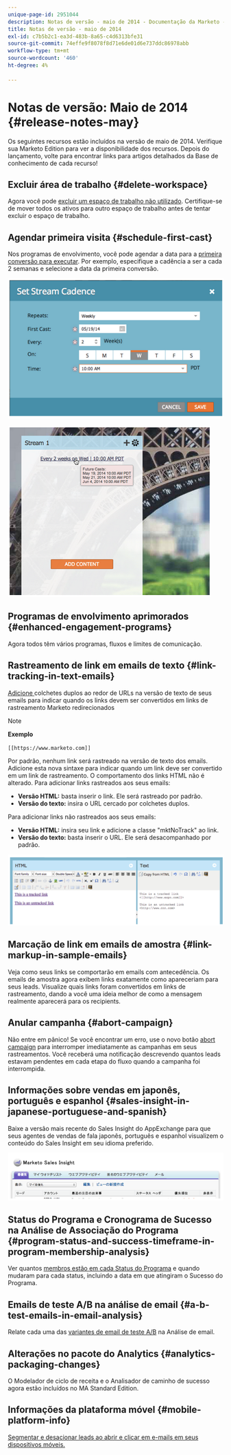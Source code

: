```yaml
---
unique-page-id: 2951044
description: Notas de versão - maio de 2014 - Documentação da Marketo - Documentação do produto
title: Notas de versão - maio de 2014
exl-id: c7b5b2c1-ea3d-483b-8a65-c4d6313bfe31
source-git-commit: 74effe9f8078f8d71e6de01d6e737ddc86978abb
workflow-type: tm+mt
source-wordcount: '460'
ht-degree: 4%

---
```


# Notas de versão: Maio de 2014 {#release-notes-may}

Os seguintes recursos estão incluídos na versão de maio de 2014. Verifique sua Marketo Edition para ver a disponibilidade dos recursos. Depois do lançamento, volte para encontrar links para artigos detalhados da Base de conhecimento de cada recurso!

## Excluir área de trabalho {#delete-workspace}

Agora você pode [excluir um espaço de trabalho não utilizado](/help/marketo/product-docs/administration/workspaces-and-person-partitions/delete-a-workspace.md). Certifique-se de mover todos os ativos para outro espaço de trabalho antes de tentar excluir o espaço de trabalho.

## Agendar primeira visita {#schedule-first-cast}

Nos programas de envolvimento, você pode agendar a data para a [primeira conversão para executar](/help/marketo/product-docs/email-marketing/drip-nurturing/engagement-program-streams/set-stream-cadence.md). Por exemplo, especifique a cadência a ser a cada 2 semanas e selecione a data da primeira conversão.

![](assets/image2014-9-22-11-3a57-3a36.png)

![](assets/image2014-9-22-11-3a57-3a54.png)

## Programas de envolvimento aprimorados {#enhanced-engagement-programs}

Agora todos têm vários programas, fluxos e limites de comunicação.

## Rastreamento de link em emails de texto {#link-tracking-in-text-emails}

[Adicione ](/help/marketo/product-docs/email-marketing/general/functions-in-the-editor/add-tracked-links-to-a-text-email.md) colchetes duplos ao redor de URLs na versão de texto de seus emails para indicar quando os links devem ser convertidos em links de rastreamento Marketo redirecionados

>[!NOTE]
>
>**Exemplo**
>
>`[[https://www.marketo.com]]`

Por padrão, nenhum link será rastreado na versão de texto dos emails. Adicione esta nova sintaxe para indicar quando um link deve ser convertido em um link de rastreamento. O comportamento dos links HTML não é alterado.  Para adicionar links rastreados aos seus emails:

* **Versão HTML:** basta inserir o link. Ele será rastreado por padrão.
* **Versão do texto:** insira o URL cercado por colchetes duplos.

Para adicionar links não rastreados aos seus emails:

* **Versão HTML:** insira seu link e adicione a classe &quot;mktNoTrack&quot; ao link.
* **Versão do texto:** basta inserir o URL. Ele será desacompanhado por padrão.

![](assets/image2014-9-22-12-3a1-3a34.png)

## Marcação de link em emails de amostra {#link-markup-in-sample-emails}

Veja como seus links se comportarão em emails com antecedência. Os emails de amostra agora exibem links exatamente como apareceriam para seus leads. Visualize quais links foram convertidos em links de rastreamento, dando a você uma ideia melhor de como a mensagem realmente aparecerá para os recipients.

## Anular campanha {#abort-campaign}

Não entre em pânico! Se você encontrar um erro, use o novo botão [abort campaign](/help/marketo/product-docs/core-marketo-concepts/smart-campaigns/using-smart-campaigns/abort-a-smart-campaign.md) para interromper imediatamente as campanhas em seus rastreamentos. Você receberá uma notificação descrevendo quantos leads estavam pendentes em cada etapa do fluxo quando a campanha foi interrompida.

## Informações sobre vendas em japonês, português e espanhol {#sales-insight-in-japanese-portuguese-and-spanish}

Baixe a versão mais recente do Sales Insight do AppExchange para que seus agentes de vendas de fala japonês, português e espanhol visualizem o conteúdo do Sales Insight em seu idioma preferido.

![](assets/image2014-9-22-12-3a2-3a12.png)

## Status do Programa e Cronograma de Sucesso na Análise de Associação do Programa {#program-status-and-success-timeframe-in-program-membership-analysis}

Ver quantos [membros estão em cada Status do Programa](/help/marketo/product-docs/reporting/revenue-cycle-analytics/program-analytics/build-a-program-membership-analysis-report-that-lists-leads.md) e quando mudaram para cada status, incluindo a data em que atingiram o Sucesso do Programa.

## Emails de teste A/B na análise de email {#a-b-test-emails-in-email-analysis}

Relate cada uma das [variantes de email de teste A/B](/help/marketo/product-docs/reporting/revenue-cycle-analytics/email-analysis/build-an-email-analysis-report-that-shows-program-information.md) na Análise de email.

## Alterações no pacote do Analytics {#analytics-packaging-changes}

O Modelador de ciclo de receita e o Analisador de caminho de sucesso agora estão incluídos no MA Standard Edition.

## Informações da plataforma móvel {#mobile-platform-info}

[Segmentar e desacionar leads ao abrir e clicar em e-mails em seus dispositivos móveis.](/help/marketo/product-docs/reporting/basic-reporting/report-activity/build-a-people-performance-report-with-mobile-platform-columns.md)
